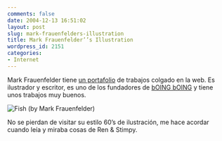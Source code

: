 ```yaml
---
comments: false
date: 2004-12-13 16:51:02
layout: post
slug: mark-frauenfelders-illustration
title: Mark Frauenfelder’’s Illustration
wordpress_id: 2151
categories:
- Internet
---
```


Mark Frauenfelder tiene [un portafolio](http://boingboing.net/color/) de trabajos colgado en la web. Es ilustrador y escritor, es uno de los fundadores de [bOING bOING](http://www.boingboing.net) y tiene unos trabajos muy buenos.





![Fish (by Mark Frauenfelder)](http://www.minid.net/images/mark-fle.png)





No se pierdan de visitar su estilo 60’s de ilustración, me hace acordar cuando leía y miraba cosas de Ren &#38; Stimpy.




 
